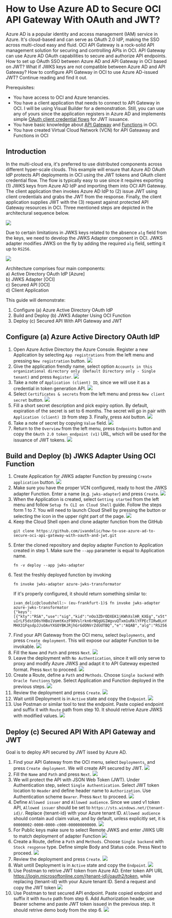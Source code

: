 # How to Use Azure AD to Secure OCI API Gateway With OAuth and JWT?

Azure AD is a popular identity and access management (IAM) service in Azure. It's cloud-based and can serve as OAuth 2.0 IdP, making the SSO across multi-cloud easy and fluid. OCI API Gateway is a rock-solid API management solution for securing and controlling APIs in OCI. API Gateway can use Azure AD OAuth capabilities to secure and authorize API endpoints. How to set up OAuth SSO between Azure AD and API Gateway in OCI based on JWT? What if JWKS keys are not compatible between Azure AD and API Gateway? How to configure API Gateway in OCI to use Azure AD-issued JWT? Continue reading and find it out.

Prerequisites:
- You have access to OCI and Azure tenancies.
- You have a client application that needs to connect to API Gateway in OCI. I will be using Visual Builder for a demonstration. Still, you can use any of yours since the application registers in Azure AD and implements simple [OAuth client credential flows](https://learn.microsoft.com/en-us/azure/active-directory/develop/v2-oauth2-client-creds-grant-flow) for JWT issuance.
- You have basic knowledge about [API Gateway](https://docs.oracle.com/en-us/iaas/Content/APIGateway/Concepts/apigatewayoverview.htm) and [Functions](https://docs.oracle.com/en-us/iaas/Content/Functions/Concepts/functionsoverview.htm) in OCI.
- You have created Virtual Cloud Network (VCN) for API Gateaway and Functions in OCI

## Introduction
In the multi-cloud era, it's preferred to use distributed components across different hyper-scale clouds. This example will ensure that Azure AD OAuth IdP protects API deployments in OCI using the JWT tokens and OAuth client credential flow. The flow is typically easy to use since it requires exporting (1) JWKS keys from Azure AD IdP and importing them into OCI API Gateway. The client application then invokes Azure AD IdP to (2) issue JWT using client credentials and grabs the JWT from the response. Finally, the client application supplies JWT with the (3) request against protected API Gateway resources in OCI. Three mentioned steps are depicted in the architectural sequence below.

![](images/architecture-01.png)

Due to certain limitations in JWKS keys related to the absence ```alg``` field from the keys, we need to develop the JWKS Adapter component in OCI. JWKS adapter modifies JWKS on the fly by adding the required ```alg``` field, setting it up to ```RS256```. 

![](images/architecture-02.png)

Architecture comprises four main components:  
a) Active Directory OAuth IdP [Azure]  
b) JWKS Adapter [OCI]  
c) Secured API [OCI]  
d) Client Application

This guide will demonstrate:
1. Configure (a) Azure Active Directory OAuth IdP
2. Build and Deploy (b) JWKS Adapter Using OCI Function
3. Deploy (c) Secured API With API Gateway and JWT

## Configure (a) Azure Active Directory OAuth IdP

1. Open Azure Active Directory the Azure Console. Register a new Application by selecting ```App registrations``` from the left menu and pressing ```New registration``` button.
![](images/azure-01.png)
2. Give the application frendly name, select option ```Accounts in this organizational directory only (Default Directory only - Single tenant)``` and press ```Register```.
![](images/azure-02.png)
3. Take a note of ```Application (client) ID```, since we will use it as a credential in token generation API.
![](images/azure-03.png)
1. Select ```Certificates & secrets``` from the left menu and press ```New client secret``` button.
![](images/azure-04.png)
5. Fill a short secret description and pick expiry option. By default, expiration of the secret is set to 6 months. The secret will go in pair with ```Application (client) ID``` from step 3. Finally, press ```Add``` button.
![](images/azure-05.png)
6. Take a note of secret by copying ```Value``` field.
![](images/azure-06.png)
7. Return to the ```Overview``` from the left menu, press ```Endpoints``` button and copy the ```OAuth 2.0 token endpoint (v1)``` URL, which will be used for the issuance of JWT tokens.
![](images/azure-07.png)

## Build and Deploy (b) JWKS Adapter Using OCI Function

1. Create Application for JWKS adapter Function by pressing ```Create application``` button.
![](images/adaptor-03.png)
2. Make sure you have the proper VCN configured, ready to host the JWKS adapter Function. Enter a name (e.g. ```jwks-adapter```) and press ```Create```.
![](images/adaptor-04.png)
3. When the Application is created, select ```Getting started``` from the left menu and follow ```Setup fn CLI on Cloud Shell``` guide. Follow the steps form 1 to 7. You will need to launch Cloud Shell by pressing the button or selecting the icon in the upper right part of the page.
![](images/adaptor-05.png)
4. Keep the Cloud Shell open and clone adapter function from the GitHub
    ```console
    git clone https://github.com/ivandelic/how-to-use-azure-ad-to-secure-oci-api-gateway-with-oauth-and-jwt.git
    ```
5. Enter the cloned repository and deploy adapter Function to Application created in step 1. Make sure the ```--app``` parameter is equal to Application name. 
    ```
    fn -v deploy --app jwks-adapter
    ```
6. Test the freshly deployed function by invoking
    ```
    fn invoke jwks-adapter azure-jwks-transformator
    ```
    If it's properly configured, it should return something similar to:
    ```
    ivan_delic@cloudshell:~ (eu-frankfurt-1)$ fn invoke jwks-adapter azure-jwks-transformator
    {"keys":[{"kty":"RSA","use":"sig","kid":"nOo3ZDrODXEK1jKWhXslHR_KXEg","x5t":"nOo3ZDrODXEK1jKWhXslHR_KXEg","n":"oaLLT9hkcSj2tGfZsjbu7Xz1Krs0qEicXPmEsJKOBQHauZ_kRM1HdEkgOJbUznUspE6xOuOSXjlzErqBxXAu4SCvcvVOCYG2v9G3-uIrLF5dstD0sYHBo1VomtKxzF90Vslrkn6rNQgUGIWgvuQTxm1uRklYFPEcTIRw0LnYknzJ06GC9ljKR617wABVrZNkBuDgQKj37qcyxoaxIGdxEcmVFZXJyrxDgdXh9owRmZn6LIJlGjZ9m59emfuwnBnsIQG7DirJwe9SXrLXnexRQWqyzCdkYaOqkpKrsjuxUj2-MHX31FqsdpJJsOAvYXGOYBKJRjhGrGdONVrZdUdTBQ","e":"AQAB","alg":"RS256"},...]}
    ```
7. Find your API Gateway from the OCI menu, select ```Deployments```, and press ```Create deployment```. This will expose our adapter Function to be invokable.
![](images/adaptor-07.png)
8. Fill the ```Name``` and ```Path``` and press ```Next```.
![](images/adaptor-08.png)
9.  Leave the deployment with ```No Authentication```, since it will only serve to proxy and modify Azure JWKS and adapt it to API Gateway expected format. Press ```Next``` to proceed.
![](images/adaptor-09.png)
10. Create a Route, define a ```Path``` and ```Methods```. Choose ```Single backend``` with ```Oracle functions``` type. Select Application and Function deployed in the previous steps.
![](images/adaptor-10.png)
11. Review the deployment and press ```Create```.
![](images/adaptor-11.png)
12. Wait untill Deployment is in ```Active``` state and copy the ```Endpoint```.
![](images/adaptor-12.png)
13. Use Postman or similar tool to test the endpoint. Paste copied endpoint and suffix it with ```Route``` path from step 10. It should retrive Azure JWKS with modified values.
![](images/adaptor-13.png)

## Deploy (c) Secured API With API Gateway and JWT
Goal is to deploy API secured by JWT issed by Azure AD.

1. Find your API Gateway from the OCI menu, select ```Deployments```, and press ```Create deployment```. We will create API secured by JWT.
   ![](images/adaptor-07.png)
2. Fill the ```Name``` and ```Path``` and press ```Next```.
   ![](images/gateway-01.png)
3. We will protect the API with JSON Web Token (JWT). Under Authentication step, select ```Single Authentication```. Select JWT token location to ```Header``` and define header name to ```Authorization```. Use Authentication scheme ```Bearer```. Press ```Next``` to proceed.
   ![](images/gateway-02.png)
4. Define ```Allowed issuer``` and ```Allowed audience```. Since we used v1 token API, ```Allowed issuer``` should be set to ```https://sts.windows.net/{tenant-id}/```. Replace {tenant-id} with your Azure tenant ID. ```Allowed audience``` should contain aud claim value, and by default, unless explicitly set, it is ```00000002-0000-0000-c000-000000000000```.
   ![](images/gateway-03.png)
5. For Public keys make sure to select Remote JWKS and enter JWKS URI to match deployment of adapter Function
   ![](images/gateway-04.png)
6. Create a Route, define a ```Path``` and ```Methods```. Choose ```Single backend``` with ```Stock response``` type. Define simple Body and Status code. Press Next to proceed.
   ![](images/gateway-05.png)
7. Review the deployment and press ```Create```.
   ![](images/gateway-06.png)
8. Wait untill Deployment is in ```Active``` state and copy the ```Endpoint```.
   ![](images/gateway-07.png)
9.  Use Postman to retrive JWT token from Azure AD. Enter token API URL https://login.microsoftonline.com/{tenant-id}/oauth2/token, while replacing {tenant-id} with your Azure tenant ID. Send a request and copy the JWT token
   ![](images/gateway-08.png)
10. Use Postman to test secured API endpoint. Paste copied endpoint and suffix it with ```Route``` path from step 6. Add Authorization header, use Bearer scheme and paste JWT token issued in the previous step. It should retrive demo body from the step 6.
    ![](images/gateway-09.png)

